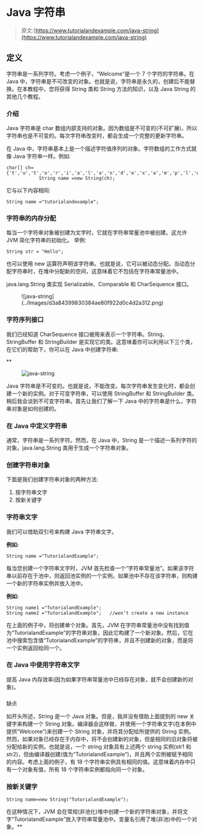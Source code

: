 # Java 字符串

> 原文:[https://www.tutorialandexample.com/java-string](https://www.tutorialandexample.com/java-string)

## 定义

字符串是一系列字符。考虑一个例子，“Welcome”是一个 7 个字符的字符串。在 Java 中，字符串是不可改变的对象。也就是说，字符串是永久的，创建后不能替换。在本教程中，您将获得 String 类和 String 方法的知识，以及 Java String 的其他几个教程。

### 介绍

Java 字符串是 char 数组内部支持的对象。因为数组是不可变的(不可扩展)，所以字符串也是不可变的。每次字符串改变时，都会生成一个完整的更新字符串。

在 Java 中，字符串基本上是一个描述字符值序列的对象。字符数组的工作方式就像 Java 字符串一样。例如:

```
char[] ch={'t','u','t','o','r','i','a','l','a','n','d','e','x','a','m','p','l','e'};  
            String name =new String(ch); 
```

它与以下内容相同:

```
String name ="tutorialandexample";  
```

### 字符串的内存分配

每当一个字符串对象被创建为文字时，它就在字符串常量池中被创建。这允许 JVM 简化字符串的初始化。
举例:

```
String str = "Hello"; 
```

也可以使用 new 运算符声明该字符串。也就是说，它可以被动态分配。当动态分配字符串时，在堆中分配新的空间，这意味着它不包括在字符串常量池中。

java.lang.String 类实现 Serializable、Comparable 和 CharSequence 接口。

<figure class="wp-block-image">![java-string](../Images/d3a84399830384ae80f922d0c4d2a312.png)</figure>

### 字符序列接口

我们已经知道 CharSequence 接口被用来表示一个字符串。String、StringBuffer 和 StringBuilder 是实现它的类。这意味着你可以利用以下三个类，在它们的帮助下，你可以在 Java 中创建字符串:

 **<figure class="wp-block-image">![java-string](../Images/cf18a7b03c793b25e28e44d1f9b2ddaa.png)</figure>

Java 字符串是不可变的。也就是说，不能改变。每次字符串发生变化时，都会创建一个新的实例。对于可变字符串，可以使用 StringBuffer 和 StringBuilder 类。稍后我会谈到不可变字符串。首先让我们了解一下 Java 中的字符串是什么，字符串对象是如何创建的。

### 在 Java 中定义字符串

通常，字符串是一系列字符。然而，在 Java 中，String 是一个描述一系列字符的对象。java.lang.String 类用于生成一个字符串对象。

### 创建字符串对象

下面是我们创建字符串对象的两种方法:

1.  按字符串文字
2.  按新关键字

### 字符串文字

我们可以借助双引号来构建 Java 字符串文字。

**例如:**

```
String name ="TutorialandExample";  
```

每当您创建一个字符串文字时，JVM 首先检查一个“字符串常量池”。如果该字符串以前存在于池中，则返回池实例的一个实例。如果池中不存在该字符串，则构建一个新的字符串实例并放入池中。

**例如:**

```
String name1 ="TutorialandExample";  
String name2 ="TutorialandExample";   //won’t create a new instance 
```

在上面的例子中，将创建单个对象。首先，JVM 在字符串常量池中没有找到值为“TutorialandExample”的字符串对象，因此它构建了一个新对象。然后，它在池中搜索包含值“TutorialandExample”的字符串，并且不创建新的对象，而是将一个实例返回给同一个。

### 在 Java 中使用字符串文字

提高 Java 内存效率(因为如果字符串常量池中已经存在对象，就不会创建新的对象)。

### 
缺点

如开头所述，String 是一个 Java 对象。但是，我并没有借助上面提到的 new 关键字来构建一个 String 对象。编译器会这样做，并使用一个字符串文字(在本例中提供“Welcome”)来创建一个 String 对象，并将其分配给所提供的 String 实例。然而，如果对象已经存在于内存中，将不会创建新的对象，但是相同的旧对象将被分配给新的实例。也就是说，一个 string 对象具有上述两个 string 实例(str1 和 str2)，但由编译器创建(值为“TutorialandExample”)，并且两个实例被赋予相同的内容。考虑上面的例子，有 18 个字符串实例具有相同的值。这意味着内存中只有一个对象有值，所有 18 个字符串实例都指向同一个对象。

### 按新关键字

```
String name=new String("TutorialandExample");
```

在这种情况下，JVM 会在常规(非池化)堆中创建一个新的字符串对象，并将文字“TutorialandExample”放入字符串常量池中。变量名引用了堆(非池)中的一个对象。**